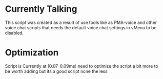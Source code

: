 # Currently Talking 

This script was created as a result of use tools like as PMA-voice and other voice chat scripts that needs the default voice chat settings in vMenu to be disabled.

# Optimization

Script is Currently at (0.07-0.09ms) need to optimize the script a bit more to be worth adding but its a good script none the less
